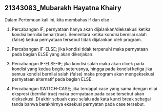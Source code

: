 ## 21343083_Mubarakh Hayatna Khairy

Dalam Pertemuan kali ini, kita membahas if dan else :
1. Percabangan IF; pernyataan hanya akan dijalankan/dieksekusi ketika kondisi bernilai benar(true). Sementara ketika kondisi bernilai salah (false) kedua pernyataan tersebut tidak dijalankan oleh program.

2. Percabangan IF-ELSE; jika kondisi tidak terpenuhi maka pernyataan pada bagian ELSE yang akan dikerjakan.

3. Percabangan IF-ELSE-IF; jika kondisi salah maka akan dicek pada kondisi yang kedua begitu seterusnya, hingga pada kondisi ketiga jika semua kondisi bernilai salah (false) maka program akan mengeksekusi pernyataan alternatif pada bagian ELSE.

4. Percabangan SWITCH-CASE; jika terdapat case yang sama dengan nilai ekspresi (bernilai true) maka pernyataan pada case tersebut akan dieksekusi. Di akhir sebuah case selalu ada kata kunci break sebagai tanda bahwa berakhirnya eksekusi pernyatan pada case tersebut.
